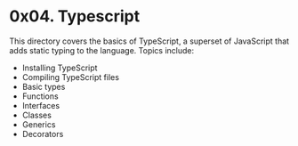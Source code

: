 # 0x04. Typescript

This directory covers the basics of TypeScript, a superset of JavaScript that adds static typing to the language. Topics include:

- Installing TypeScript
- Compiling TypeScript files
- Basic types
- Functions
- Interfaces
- Classes
- Generics
- Decorators
